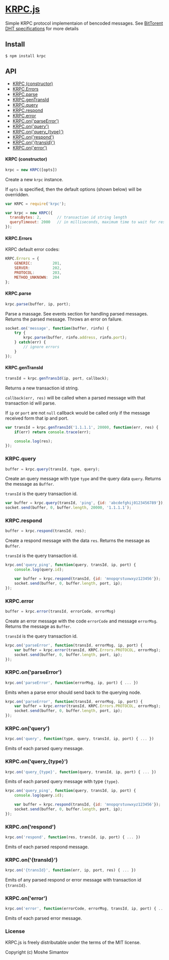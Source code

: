 [KRPC.js](https://npmjs.org/package/krpc)
==========

Simple KRPC protocol implementaion of bencoded messages.
See [BitTorent DHT specifications](http://www.bittorrent.org/beps/bep_0005.html) for more details


## Install

	$ npm install krpc



## API
  * [KRPC (constructor)](#krpc-constructor)
  * [KRPC.Errors](#krpcerrors)
  * [KRPC.parse](#krpcparse)
  * [KRPC.genTransId](#krpcgenTransId)
  * [KRPC.query](#krpcquery)
  * [KRPC.respond](#krpcrespond)
  * [KRPC.error](#krpcerror)
  * [KRPC.on('parseError')](#krpconparseerror)
  * [KRPC.on('query')](#krpconquery)
  * [KRPC.on('query_{type}')](#krpconquery_type)
  * [KRPC.on('respond')](#krpconrespond)
  * [KRPC.on('{transId}')](#krpcontransid)
  * [KRPC.on('error')](#krpconerror)


#### KRPC (constructor)

``` js
krpc = new KRPC([opts])
```

Create a new `krpc` instance.

If `opts` is specified, then the default options (shown below) will be overridden.

``` js
var KRPC = require('krpc');

var krpc = new KRPC({
  transBytes: 2,       // transaction id string length
  queryTimeout: 2000   // in milliseconds, maximum time to wait for response
});
```


#### KRPC.Errors

KRPC default error codes:

``` js
KRPC.Errors = {
	GENERIC:         201,
	SERVER:          202,
	PROTOCOL:        203,
	METHOD_UNKNOWN:  204
};
```


#### KRPC.parse

``` js
krpc.parse(buffer, ip, port);
```

Parse a massage. See events section for handling parsed messages.
Returns the parsed message. Throws an error on failure.

``` js
socket.on('message', function(buffer, rinfo) {
	try {
		krpc.parse(buffer, rinfo.address, rinfo.port);
	} catch(err) {
		// ignore errors
	}
});
```


#### KRPC.genTransId

``` js
transId = krpc.genTransId(ip, port, callback);
```

Returns a new transaction id string.

`callback(err, res)` will be called when a parsed message with that transaction 
id will parse.

If `ip` or `port` are not `null` callback would be called only if the message 
received form that ip and port.

``` js
var transId = krpc.genTransId('1.1.1.1', 20000, function(err, res) {
	if(err) return console.trace(err);

	console.log(res);
});
```


### KRPC.query
``` js
buffer = krpc.query(transId, type, query);
```

Create an query message with type `type` and the query data `query`. Returns the
message as `Buffer`.

`transId` is the query transaction id.

``` js
var buffer = krpc.query(transId, 'ping', {id: 'abcdefghij0123456789'});
socket.send(buffer, 0, buffer.length, 20000, '1.1.1.1');
```


### KRPC.respond

``` js
buffer = krpc.respond(transId, res);
```

Create a respond message with the data `res`. Returns the
message as `Buffer`.

`transId` is the query transaction id.

``` js
krpc.on('query_ping', function(query, transId, ip, port) {
	console.log(query.id);

	var buffer = krpc.respond(transId, {id: 'mnopqrstuvwxyz123456'});
	socket.send(buffer, 0, buffer.length, port, ip);
});
```


### KRPC.error

``` js
buffer = krpc.error(transId, errorCode, errorMsg)
```

Create an error message with the code `errorCode` and message `errorMsg`. Returns the
message as `Buffer`.

`transId` is the query transaction id.

``` js
krpc.on('parseError', function(transId, errorMsg, ip, port) {
	var buffer = krpc.error(transId, KRPC.Errors.PROTOCOL, errorMsg);
	socket.send(buffer, 0, buffer.length, port, ip);
});
```


### KRPC.on('parseError')

``` js
krpc.on('parseError', function(errorMsg, ip, port) { ... })
```

Emits when a parse error should send back to the querying node.

``` js
krpc.on('parseError', function(transId, errorMsg, ip, port) {
	var buffer = krpc.error(transId, KRPC.Errors.PROTOCOL, errorMsg);
	socket.send(buffer, 0, buffer.length, port, ip);
});
```


### KRPC.on('query')

``` js
krpc.on('query', function(type, query, transId, ip, port) { ... })
```

Emits of each parsed query message.


### KRPC.on('query_{type}')

``` js
krpc.on('query_{type}', function(query, transId, ip, port) { ... })
```

Emits of each parsed query message with type `{type}`.

``` js
krpc.on('query_ping', function(query, transId, ip, port) {
	console.log(query.id);

	var buffer = krpc.respond(transId, {id: 'mnopqrstuvwxyz123456'});
	socket.send(buffer, 0, buffer.length, port, ip);
});
```


### KRPC.on('respond')

``` js
krpc.on('respond', function(res, transId, ip, port) { ... })
```

Emits of each parsed respond message.


### KRPC.on('{transId}')

``` js
krpc.on('{transId}', function(err, ip, port, res) { ... })
```

Emits of any parsed respond or error message with transaction id `{transId}`.


### KRPC.on('error')

``` js
krpc.on('error', function(errorCode, errorMsg, transId, ip, port) { ... })
```

Emits of each parsed error message.




### License

KRPC.js is freely distributable under the terms of the MIT license.

Copyright (c) Moshe Simantov